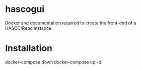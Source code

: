 # hascogui
Docker and documentation required to create the front-end of a HASCO/Repo instance.

# Installation

docker-compose down
docker-compose up -d
